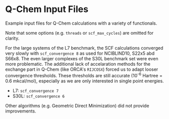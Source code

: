 Q-Chem Input Files
==================

Example input files for Q-Chem calculations with a variety of functionals.

Note that some options (e.g. `threads` or `scf_max_cycles`) are omitted for clarity.

For the large systems of the L7 benchmark, the SCF calculations converged very slowly with `scf_convergence 8` as used for NCIBLIND10, S22x5 abd S66x8. The even larger complexes of the S30L benchmark set were even more problematic. The additional lack of accelaration methods for the exchange part in Q-Chem (like ORCA's `RIJCOSX`) forced us to adapt looser convergence thresholds. These thresholds are still accurate (10<sup>-6</sup> Hartree = 0.6 mkcal/mol), especially as we are only interested in single point energies.
- L7: `scf_convergence 7`
- S30L: `scf_convergence 6`

Other algorithms (e.g. Geometric Direct Minimization) did not provide improvements.

